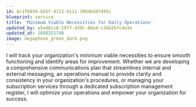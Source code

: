 ```yaml
---
id: 6c1fb034-bb5f-4113-b111-3004bd4f495c
blueprint: service
title: 'Minimum Viable Necessities for Daily Operations'
updated_by: e5e4bcc6-19ff-439c-8da4-c34b26fc4e3e
updated_at: 1688251740
image: megaphone_green_dark.png
---
```

I will track your organization's minimum viable necessities to ensure smooth functioning and identify areas for improvement. Whether we are developing a comprehensive communications plan that streamlines internal and external messaging, an operations manual to provide clarity and consistency in your organization's procedures, or managing your subscription services through a dedicated subscription management register, I will optimize your operations and empower your organization for success.